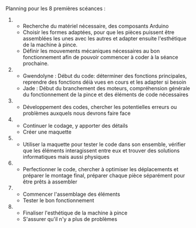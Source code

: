 Planning pour les 8 premières scéances :   
1. * Recherche du matériel nécessaire, des composants Arduino   
   * Choisir les formes adaptées, pour que les pièces puissent être assemblées les unes avec les autres et adapter ensuite l'esthétique de la machine à pince.   
   * Définir les mouvements mécaniques nécessaires au bon fonctionnement afin de pouvoir commencer à coder à la séance prochaine.
2. * Gwendolyne : Début du code: déterminer des fonctions principales, reprendre des fonctions déià vues en cours et les adapter si besoin
   * Jade : Début du branchement des moteurs, compréhension générale du fonctionnement de la pince et des éléments de code nécessaires
3. * Développement des codes, chercher les potentielles erreurs ou problèmes auxquels nous devrons faire face
4. * Continuer le codage, y apporter des détails
   * Créer une maquette
5. * Utiliser la maquette pour tester le code dans son ensemble, vérifier que les éléments interagissent entre eux et trouver des solutions informatiques mais aussi physiques
6. * Perfectionner le code, chercher à optimiser les déplacements et préparer le montage final, préparer chaque pièce séparément pour être prêts à assembler
7. * Commencer l'assemblage des éléments
   * Tester le bon fonctionnement
8. * Finaliser l'esthétique de la machine à pince
   * S'assurer qu'il n'y a plus de problèmes
